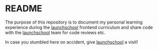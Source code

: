 # README #
The purpose of this repository is to document my personal learning experience during the [launchschool](https://launchschool.com/) frontend curriculum and share code with the [launchschool](https://launchschool.com/) team for code reviews etc.

In case you stumbled here on accident, give [launchschool](https://launchschool.com/) a visit!
